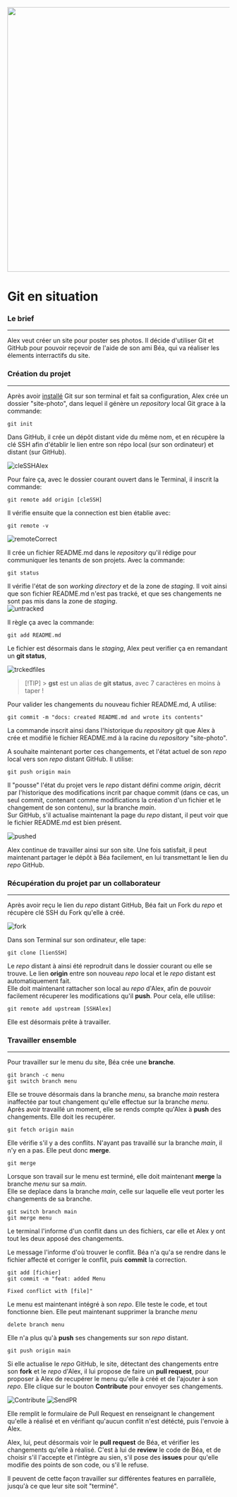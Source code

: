 <p align="center"><img width="600"src="../../images/git-logo.png"/><p>

# Git en situation

### Le brief

---

Alex veut créer un site pour poster ses photos. Il décide d'utiliser Git et GitHub pour pouvoir reçevoir de l'aide de son ami Béa, qui va réaliser les élements interractifs du site.

### Création du projet

---

Après avoir [installé](/git/02-install/install.md) Git sur son terminal et fait sa configuration, Alex crée un dossier "site-photo", dans lequel il génère un _repository_ local Git grace à la commande:

```
git init
```

Dans GitHub, il crée un dépôt distant vide du même nom, et en récupère la clé SSH afin d'établir le lien entre son répo local (sur son ordinateur) et distant (sur GitHub).

![cleSSHAlex](/images/03-scenario/01SSH.jpg)

Pour faire ça, avec le dossier courant ouvert dans le Terminal, il inscrit la commande:

```
git remote add origin [cleSSH]
```

Il vérifie ensuite que la connection est bien établie avec:

```
git remote -v
```

![remoteCorrect](/images/03-scenario/02REMOTE.jpg)

Il crée un fichier README.md dans le _repository_ qu'il rédige pour communiquer les tenants de son projets. Avec la commande:

```
git status
```

Il vérifie l'état de son _working directory_ et de la zone de _staging_. Il voit ainsi que son fichier README.md n'est pas tracké, et que ses changements ne sont pas mis dans la zone de _staging_.  
![untracked](/images/03-scenario/03UNTRACKED.jpg)

Il règle ça avec la commande:

```
git add README.md
```

Le fichier est désormais dans le _staging_, Alex peut verifier ça en remandant un **git status**,

![trckedfiles](/images/03-scenario/04TRACKED.jpg)

> [!TIP] > **gst** est un alias de **git status**, avec 7 caractères en moins à taper !

Pour valider les changements du nouveau fichier README.md, A utilise:

```
git commit -m "docs: created README.md and wrote its contents"
```

La commande inscrit ainsi dans l'historique du _repository_ git que Alex à crée et modifié le fichier README.md à la racine du _repository_ "site-photo".

A souhaite maintenant porter ces changements, et l'état actuel de son _repo_ local vers son _repo_ distant GitHub. Il utilise:

```
git push origin main
```

Il "pousse" l'état du projet vers le _repo_ distant défini comme _origin_, décrit par l'historique des modifications incrit par chaque commit (dans ce cas, un seul commit, contenant comme modifications la création d'un fichier et le changement de son contenu), sur la branche _main_.  
Sur GitHub, s'il actualise maintenant la page du _repo_ distant, il peut voir que le fichier README.md est bien présent.

![pushed](/images/03-scenario/05PUSH.jpg)

Alex continue de travailler ainsi sur son site. Une fois satisfait, il peut maintenant partager le dépôt à Béa facilement, en lui transmettant le lien du _repo_ GitHub.

### Récupération du projet par un collaborateur

---

Après avoir reçu le lien du _repo_ distant GitHub, Béa fait un Fork du _repo_ et récupère clé SSH du Fork qu'elle à créé.

![fork](/images/03-scenario/06BEAFORK.jpg)

Dans son Terminal sur son ordinateur, elle tape:

```
git clone [lienSSH]
```

Le _repo_ distant à ainsi été reprodruit dans le dossier courant ou elle se trouve. Le lien **origin** entre son nouveau _repo_ local et le _repo_ distant est automatiquement fait.  
Elle doit maintenant rattacher son local au _repo_ d'Alex, afin de pouvoir facilement récuperer les modifications qu'il **push**. Pour cela, elle utilise:

```
git remote add upstream [SSHAlex]
```

Elle est désormais prête à travailler.

### Travailler ensemble

---

Pour travailler sur le menu du site, Béa crée une **branche**.

```
git branch -c menu
git switch branch menu
```

Elle se trouve désormais dans la branche _menu_, sa branche _main_ restera inaffectée par tout changement qu'elle effectue sur la branche _menu_.  
Après avoir travaillé un moment, elle se rends compte qu'Alex à **push** des changements. Elle doit les recupérer.

```
git fetch origin main
```

Elle vérifie s'il y a des conflits. N'ayant pas travaillé sur la branche _main_, il n'y en a pas. Elle peut donc **merge**.

```
git merge
```

Lorsque son travail sur le menu est terminé, elle doit maintenant **merge** la branche _menu_ sur sa _main_.  
Elle se deplace dans la branche _main_, celle sur laquelle elle veut porter les changements de sa branche.

```
git switch branch main
git merge menu
```

Le terminal l'informe d'un conflit dans un des fichiers, car elle et Alex y ont tout les deux apposé des changements.

Le message l'informe d'où trouver le conflit. Béa n'a qu'a se rendre dans le fichier affecté et corriger le conflit, puis **commit** la correction.

```
git add [fichier]
git commit -m "feat: added Menu

Fixed conflict with [file]"
```

Le menu est maintenant intégré à son _repo_. Elle teste le code, et tout fonctionne bien. Elle peut maintenant supprimer la branche _menu_

```
delete branch menu
```

Elle n'a plus qu'à **push** ses changements sur son _repo_ distant.

```
git push origin main
```

Si elle actualise le _repo_ GitHub, le site, détectant des changements entre son **fork** et le _repo_ d'Alex, il lui propose de faire un **pull request**, pour proposer à Alex de recupérer le menu qu'elle à créé et de l'ajouter à son _repo_. Elle clique sur le bouton **Contribute** pour envoyer ses changements.

![Contribute](/images/03-scenario/07CONTRIBUTE.jpg)
![SendPR](/images/03-scenario/07CONTRIBUTE2.jpg)

Elle remplit le formulaire de Pull Request en renseignant le changement qu'elle à réalisé et en vérifiant qu'aucun conflit n'est détécté, puis l'envoie à Alex.

Alex, lui, peut désormais voir le **pull request** de Béa, et vérifier les changements qu'elle à réalisé. C'est à lui de **review** le code de Béa, et de choisir s'il l'accepte et l'intègre au sien, s'il pose des **issues** pour qu'elle modifie des points de son code, ou s'il le refuse.

Il peuvent de cette façon travailler sur différentes features en parrallèle, jusqu'à ce que leur site soit "terminé".

